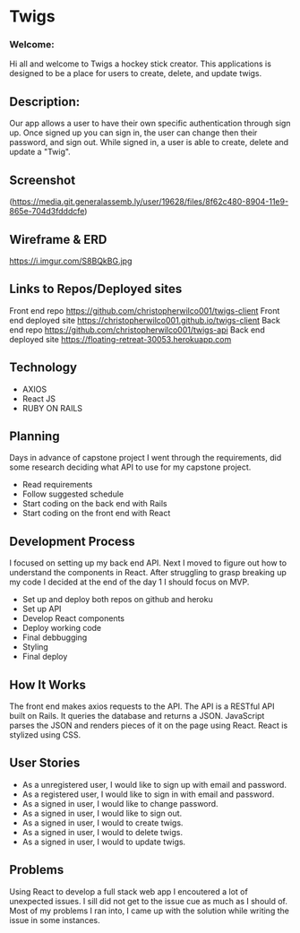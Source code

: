 # Twigs

### Welcome:

Hi all and welcome to Twigs a hockey stick creator. This applications is designed to be a
place for users to create, delete, and update twigs.

## Description:

Our app allows a user to have their own specific authentication through sign up.
Once signed up you can sign in, the user can change then their password, and sign out.
While signed in, a user is able to create, delete and update a "Twig".

## Screenshot

(https://media.git.generalassemb.ly/user/19628/files/8f62c480-8904-11e9-865e-704d3fdddcfe)

## Wireframe & ERD

https://i.imgur.com/S8BQkBG.jpg

## Links to Repos/Deployed sites

Front end repo https://github.com/christopherwilco001/twigs-client
Front end deployed site https://christopherwilco001.github.io/twigs-client
Back end repo https://github.com/christopherwilco001/twigs-api
Back end deployed site https://floating-retreat-30053.herokuapp.com

## Technology

- AXIOS
- React JS
- RUBY ON RAILS

## Planning

Days in advance of capstone project I went through the requirements, did some research
deciding what API to use for my capstone project.

- Read requirements
- Follow suggested schedule
- Start coding on the back end with Rails
- Start coding on the front end with React

## Development Process

 I focused on setting up my back end API. Next I moved to figure out how to understand the components in React.
 After struggling to grasp breaking up my code I decided at the end of the day 1 I should focus on MVP.

- Set up and deploy both repos on github and heroku
- Set up API
- Develop React components
- Deploy working code
- Final debbugging
- Styling
- Final deploy

## How It Works

The front end makes axios requests to the API. The API is a RESTful API built on
Rails. It queries the database and returns a JSON. JavaScript parses the JSON
and renders pieces of it on the page using React. React is stylized using
CSS.

## User Stories

- As a unregistered user, I would like to sign up with email and password.
- As a registered user, I would like to sign in with email and password.
- As a signed in user, I would like to change password.
- As a signed in user, I would like to sign out.
- As a signed in user, I would to create twigs.
- As a signed in user, I would to delete twigs.
- As a signed in user, I would to update twigs.

## Problems

Using React to develop a full stack web app I encoutered a lot of unexpected issues. I sill did not get to the issue cue as much as I should of. Most of my problems I ran into, I came up with the solution while writing the issue in some instances.
